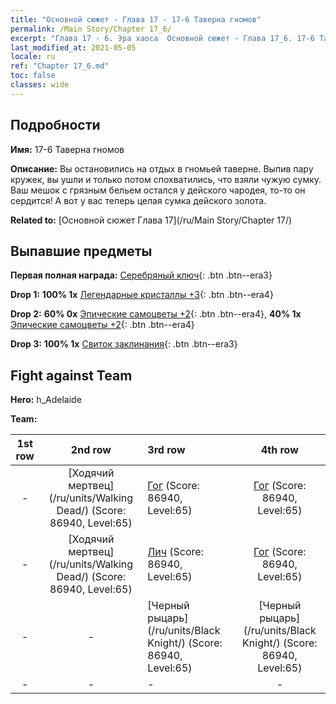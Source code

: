 ```yaml
---
title: "Основной сюжет - Глава 17 - 17-6 Таверна гномов"
permalink: /Main Story/Chapter 17_6/
excerpt: "Глава 17 - 6. Эра хаоса  Основной сюжет - Глава 17_6. 17-6 Таверна гномов"
last_modified_at: 2021-05-05
locale: ru
ref: "Chapter 17_6.md"
toc: false
classes: wide
---
```


## Подробности

 **Имя:** 17-6 Таверна гномов

 **Описание:** Вы остановились на отдых в гномьей таверне. Выпив пару кружек, вы ушли и только потом спохватились, что взяли чужую сумку. Ваш мешок с грязным бельем остался у дейского чародея, то-то он сердится! А вот у вас теперь целая сумка дейского золота.

 **Related to:** [Основной сюжет Глава 17](/ru/Main Story/Chapter 17/)

## Выпавшие предметы

 **Первая полная награда:** [Серебряный ключ](/ItemsRU/con_693/){: .btn .btn--era3}

 **Drop 1:** **100% 1x** [Легендарные кристаллы +3](/ItemsRU/mat_59/){: .btn .btn--era4}

 **Drop 2:** **60% 0x** [Эпические самоцветы +2](/ItemsRU/mat_51/){: .btn .btn--era4}, **40% 1x** [Эпические самоцветы +2](/ItemsRU/mat_51/){: .btn .btn--era4}

 **Drop 3:** **100% 1x** [Свиток заклинания](/ItemsRU/con_694/){: .btn .btn--era3}


## Fight against Team
 **Hero:** h_Adelaide

 **Team:**


  | 1st row | 2nd row | 3rd row | 4th row |
  |:----:|:----:|:----|:----:|
  | - | [Ходячий мертвец](/ru/units/Walking Dead/) (Score: 86940, Level:65)  | [Гог](/ru/units/Gog/) (Score: 86940, Level:65)  | [Гог](/ru/units/Gog/) (Score: 86940, Level:65)  |
  | - | [Ходячий мертвец](/ru/units/Walking Dead/) (Score: 86940, Level:65)  | [Лич](/ru/units/Lich/) (Score: 86940, Level:65)  | [Гог](/ru/units/Gog/) (Score: 86940, Level:65)  |
  | - | - | [Черный рыцарь](/ru/units/Black Knight/) (Score: 86940, Level:65)  | [Черный рыцарь](/ru/units/Black Knight/) (Score: 86940, Level:65)  |
  | - | - | - | - |


